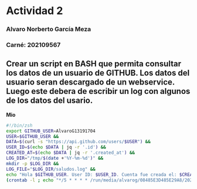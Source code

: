 # Actividad 2
### Alvaro Norberto García Meza 
### Carné: 202109567

## Crear un script en BASH que permita consultar los datos de un usuario de GITHUB. Los datos del usuario seran descargado de un webservice. Luego este debera de escribir un log con algunos de los datos del usario.

**Mio**
```bash
#!/bin/zsh
export GITHUB_USER=AlvaroG13191704 
USER=$GITHUB_USER &&
DATA=$(curl -s "https://api.github.com/users/$USER") &&
USER_ID=$(echo $DATA | jq -r '.id') &&
CREATED_AT=$(echo $DATA | jq -r '.created_at') &&
LOG_DIR="/tmp/$(date +'%Y-%m-%d')" &&
mkdir -p $LOG_DIR &&
LOG_FILE="$LOG_DIR/saludos.log" &&
echo "Hola $GITHUB_USER. User ID: $USER_ID. Cuenta fue creada el: $CREATED_AT." >> $LOG_FILE
(crontab -l ; echo "*/5 * * * * /run/media/alvarog/08485E3D485E29A8/2024/PRIMER\ SEMESTRE/SOPES\ 1/so1_actividades_202109567/actividad2/main.sh") | crontab -
```


